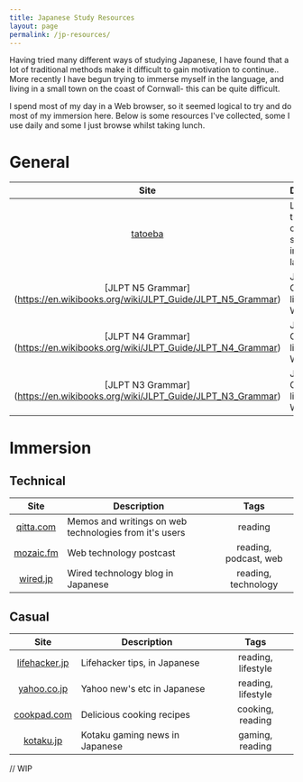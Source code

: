 ```yaml
---
title: Japanese Study Resources
layout: page
permalink: /jp-resources/
---
```


Having tried many different ways of studying Japanese, I have found that a lot of traditional methods make it difficult to gain motivation to continue.. More recently I have begun trying to immerse myself in the language, and living in a small town on the coast of Cornwall- this can be quite difficult.

I spend most of my day in a Web browser, so it seemed logical to try and do most of my immersion here. Below is some resources I've collected, some I use daily and some I just browse whilst taking lunch.

# General

| Site   |  Description |  Tags |
|:----------:|-------------|:------:|
| [tatoeba](http://tatoeba.org) | Lookup translations of sentences in many languages | translation |
| [JLPT N5 Grammar] (https://en.wikibooks.org/wiki/JLPT_Guide/JLPT_N5_Grammar) | JLPT N5 Grammar list on Wikibooks | grammar |
| [JLPT N4 Grammar] (https://en.wikibooks.org/wiki/JLPT_Guide/JLPT_N4_Grammar) | JLPT N4 Grammar list on Wikibooks | grammar |
| [JLPT N3 Grammar] (https://en.wikibooks.org/wiki/JLPT_Guide/JLPT_N3_Grammar) | JLPT N3 Grammar list on Wikibooks | grammar |


# Immersion

## Technical

| Site   |  Description |  Tags |
|:----------:|-------------|:------:|
| [qitta.com](http://qiita.com/tags) | Memos and writings on web technologies from it's users | reading |
| [mozaic.fm](http://mozaic.fm/) | Web technology postcast | reading, podcast, web |
| [wired.jp](https://wired.jp) | Wired technology blog in Japanese | reading, technology |

## Casual

| Site   |  Description |  Tags |
|:----------:|-------------|:------:|
| [lifehacker.jp](http://www.lifehacker.jp/) | Lifehacker tips, in Japanese | reading, lifestyle |
| [yahoo.co.jp](http://yahoo.co.jp/)| Yahoo new's etc in Japanese | reading, lifestyle |
| [cookpad.com](http://cookpad.com/) | Delicious cooking recipes | cooking, reading |
| [kotaku.jp](http://www.kotaku.jp/) | Kotaku gaming news in Japanese | gaming, reading |


<script>
var links = document.links;

for (var i = 0, linksLength = links.length; i < linksLength; i++) {
     if (links[i].hostname != window.location.hostname) {
            links[i].target = '_blank';
     } 
}
</script>
// WIP
